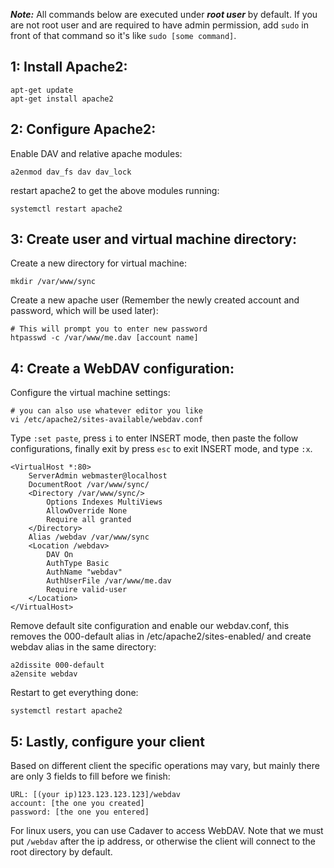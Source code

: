 ***Note:*** All commands below are executed under ***root user*** by default. If you are not root user and are required to have admin permission,  add `sudo` in front of that command so it's like `sudo [some command]`.

1: Install Apache2:
---
```
apt-get update
apt-get install apache2
```

2: Configure Apache2:
---

Enable DAV and relative apache modules:
```
a2enmod dav_fs dav dav_lock
```
restart apache2 to get the above modules running:
```shell
systemctl restart apache2
```

3: Create user and virtual machine directory:
---
Create a new directory for virtual machine:
```shell
mkdir /var/www/sync
```
Create a new apache user (Remember the newly created account and password, which will be used later):
```shell
# This will prompt you to enter new password
htpasswd -c /var/www/me.dav [account name]
```

4: Create a WebDAV configuration:
---
Configure the virtual machine settings:
```shell
# you can also use whatever editor you like
vi /etc/apache2/sites-available/webdav.conf
```
Type `:set paste`, press `i` to enter INSERT mode, then paste the follow configurations, finally exit by press `esc` to exit INSERT mode, and type `:x`.
```apache2
<VirtualHost *:80>
	ServerAdmin webmaster@localhost
	DocumentRoot /var/www/sync/
	<Directory /var/www/sync/>
		Options Indexes MultiViews
		AllowOverride None
		Require all granted
	</Directory>
	Alias /webdav /var/www/sync
	<Location /webdav>
		DAV On
		AuthType Basic
		AuthName "webdav"
		AuthUserFile /var/www/me.dav
		Require valid-user
	</Location>
</VirtualHost>
```

Remove default site configuration and enable our webdav.conf, this removes the 000-default alias in /etc/apache2/sites-enabled/ and create webdav alias in the same directory:
```
a2dissite 000-default
a2ensite webdav
```

Restart to get everything done:
```
systemctl restart apache2
```

5: Lastly, configure your client
---
Based on different client the specific operations may vary, but mainly there are only 3 fields to fill before we finish:
```
URL: [(your ip)123.123.123.123]/webdav
account: [the one you created]
password: [the one you entered]
```

For linux users, you can use Cadaver to access WebDAV. 
Note that we must put `/webdav` after the ip address, or otherwise the client will connect to the root directory by default.
<!--stackedit_data:
eyJoaXN0b3J5IjpbLTczMzU0MjcyMl19
-->